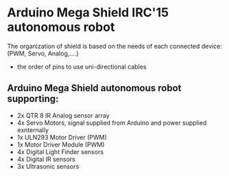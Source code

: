 # Arduino Mega Shield IRC'15 autonomous robot
The organization of shield is based on the needs 
of each connected device: (PWM, Servo, Analog,....)
+ the order of pins to use uni-directional cables

## Arduino Mega Shield autonomous robot supporting:
* 2x QTR 8 IR Analog sensor array
* 4x Servo Motors, signal supplied from Arduino and power supplied exnternally
* 1x ULN293 Motor Driver (PWM)
* 1x Motor Driver Module (PWM)
* 4x Digital Light Finder sensors
* 4x Digital IR sensors
* 3x Ultrasonic sensors